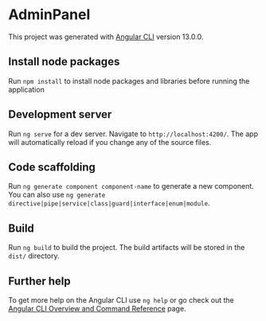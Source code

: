 # AdminPanel

This project was generated with [Angular CLI](https://github.com/angular/angular-cli) version 13.0.0.

## Install node packages
Run `npm install` to install node packages and libraries before running the application 

## Development server

Run `ng serve` for a dev server. Navigate to `http://localhost:4200/`. The app will automatically reload if you change any of the source files.

## Code scaffolding

Run `ng generate component component-name` to generate a new component. You can also use `ng generate directive|pipe|service|class|guard|interface|enum|module`.

## Build

Run `ng build` to build the project. The build artifacts will be stored in the `dist/` directory.

 
## Further help

To get more help on the Angular CLI use `ng help` or go check out the [Angular CLI Overview and Command Reference](https://angular.io/cli) page.
